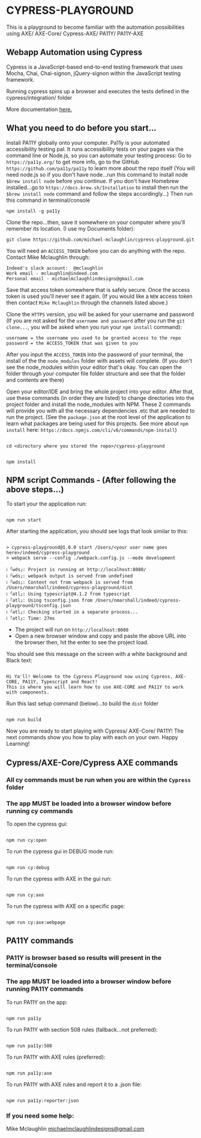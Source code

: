 # CYPRESS-PLAYGROUND

This is a playground to become familiar with the automation possibilities using AXE/ AXE-Core/ Cypress-AXE/ PA11Y/ PA11Y-AXE

## Webapp Automation using Cypress

Cypress is a JavaScript-based end-to-end testing framework that uses Mocha, Chai, Chai-signon, jQuery-signon within the JavaScript testing framework.

Running cypress spins up a browser and executes the tests defined in the cypress/integration/ folder

More documentation [here.](https://docs.cypress.io/guides/overview/why-cypress.html#In-a-nutshell)

## What you need to do before you start...

Install PA11Y globally onto your computer. Pa11y is your automated accessibility testing pal. It runs accessibility tests on your pages via the command line or Node.js, so you can automate your testing process:
Go to `https://pa11y.org/` to get more info, go to the GitHub `https://github.com/pa11y/pa11y` to learn more about the repo itself (You will need node.js so if you don't have node...run this command to install node `$brew install node` before you continue. If you don't have Homebrew installed...go to `https://docs.brew.sh/Installation` to install then run the `$brew install node` command and follow the steps accordingly...) Then run this command in terminal/console

```
npm install -g pa11y
```

Clone the repo...then, save it somewhere on your computer where you'll remember its location. (I use my Documents folder):

```
git clone https://github.com/michael-mclaughlin/cypress-playground.git
```

You will need an `ACCESS_TOKEN` before you can do anything with the repo. Contact Mike Mclaughlin through:

```
Indeed's slack account:  @mclaughlin
Work email - mclaughlin@indeed.com
Personal email - michaelmclaughlindesigns@gmail.com
```

Save that access token somewhere that is safely secure. Once the access token is used you'll never see it again. (If you would like a `NEW` access token then contact `Mike Mclaughlin` through the channels listed above.)

Clone the `HTTPS` version, you will be asked for your username and password (If you are not asked for the `username and password` after you run the `git clone...`, you will be asked when you run your `npm install` command):

```
username = the username you used to be granted access to the repo
password = the ACCESS_TOKEN that was given to you
```

After you input the `ACCESS_TOKEN` into the password of your terminal, the install of the the `node_modules` folder with assets will complete. (If you don't see the node_modules within your editor that's okay. You can open the folder through your computer file folder structure and see that the folder and contents are there)

Open your editor/IDE and bring the whole project into your editor.
After that, use these commands (in order they are listed) to change directories into the project folder and install the node_modules with NPM.
These 2 commands will provide you with all the necessary dependencies .etc that are needed to run the project. (See the `package.json` at the root level of the application to learn what packages are being used for this projects. See more about `npm install` here: `https://docs.npmjs.com/cli/v6/commands/npm-install`)

```

cd <directory where you stored the repo>/cypress-playground

```

```

npm install

```

## NPM script Commands - (After following the above steps...)

To start your the application run:

```

npm run start

```

After starting the application, you should see logs that look similar to this:

```

> cypress-playground@1.0.0 start /Users/<your user name goes here>/indeed/cypress-playground
> webpack serve --config ./webpack.config.js --mode development

ℹ ｢wds｣: Project is running at http://localhost:8080/
ℹ ｢wds｣: webpack output is served from undefined
ℹ ｢wds｣: Content not from webpack is served from /Users/nmarshall/indeed/cypress-playground/dist
ℹ ｢atl｣: Using typescript@4.1.2 from typescript
ℹ ｢atl｣: Using tsconfig.json from /Users/nmarshall/indeed/cypress-playground/tsconfig.json
ℹ ｢atl｣: Checking started in a separate process...
ℹ ｢atl｣: Time: 27ms

```

-   The project will run on `http://localhost:8080`
-   Open a new browser window and copy and paste the above URL into the browser then, hit the enter to see the project load.

You should see this message on the screen with a white background and Black text:

```

Hi Ya'll! Welcome to the Cypress Playground now using Cypress, AXE-CORE, PA11Y, Typescript and React!
This is where you will learn how to use AXE-CORE and PA11Y to work with components.

```

Run this last setup command (below)...to build the `dist` folder

```

npm run build

```

Now you are ready to start playing with Cypress/ AXE-Core/ PA11Y!
The next commands show you how to play with each on your own. Happy Learning!

## Cypress/AXE-Core/Cypress AXE commands

### All cy commands must be run when you are within the `Cypress` folder

### The app MUST be loaded into a browser window before running cy commands

To open the cypress gui:

```

npm run cy:open

```

To run the cypress gui in DEBUG mode run:

```

npm run cy:debug

```

To run the cypress with AXE in the gui run:

```

npm run cy:axe

```

To run the cypress with AXE on a specific page:

```

npm run cy:axe:webpage

```

## PA11Y commands

### PA11Y is browser based so results will present in the terminal/console

### The app MUST be loaded into a browser window before running PA11Y commands

To run PA11Y on the app:

```

npm run pa11y

```

To run PA11Y with section 508 rules (fallback...not preferred):

```

npm run pa11y:508

```

To run PA11Y with AXE rules (preferred):

```

npm run pa11y:axe

```

To run PA11Y with AXE rules and report it to a .json file:

```

npm run pa11y:reporter:json

```

### If you need some help:

Mike Mclaughlin
michaelmclaughlindesigns@gmail.com

```

```
